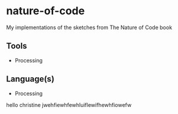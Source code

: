 # nature-of-code
My implementations of the sketches from The Nature of Code book

## Tools

- Processing

## Language(s)

- Processing

hello christine
jwehfiewhfewhluiflewifhewhfiowefw
